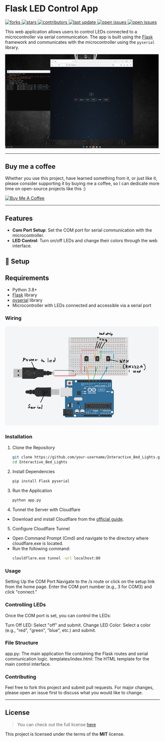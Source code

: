 # Flask LED Control App

<!-- Badges -->
<p>
  <a href="https://github.com/suragaru/Interactive_Bed_Lights/network/members">
    <img src="https://img.shields.io/github/forks/suragaru/Interactive_Bed_Lights" alt="forks" />
  </a>
  <a href="https://github.com/suragaru/Interactive_Bed_Lights/stargazers">
    <img src="https://img.shields.io/github/stars/suragaru/Interactive_Bed_Lights" alt="stars" />
  </a>
  <a href="https://github.com/suragaru/Interactive_Bed_Lights/graphs/contributors">
    <img src="https://img.shields.io/github/contributors/suragaru/Interactive_Bed_Lights" alt="contributors" />
  </a>
  <a href="">
    <img src="https://img.shields.io/github/last-commit/suragaru/Interactive_Bed_Lights" alt="last update" />
  </a>
  <a href="https://github.com/suragaru/Interactive_Bed_Lights/issues/">
    <img src="https://img.shields.io/github/issues/suragaru/Interactive_Bed_Lights" alt="open issues" />
  </a>  
  <a href="https://github.com/suragaru/Interactive_Bed_Lights/blob/main/LICENSE.md">
    <img src="https://img.shields.io/github/license/suragaru/Interactive_Bed_Lights" alt="open issues" />
  </a>  
</p>

This web application allows users to control LEDs connected to a microcontroller via serial communication. The app is built using the [Flask](https://flask.palletsprojects.com/) framework and communicates with the microcontroller using the `pyserial` library.<br>

<img src="https://github.com/mrrpickle/Interactive-Bed-Lights/blob/main/extra/theapp.png" width="500"/>

---

## Buy me a coffee

Whether you use this project, have learned something from it, or just like it, please consider supporting it by buying me a coffee, so I can dedicate more time on open-source projects like this :)

<!---<a href="https://www.buymeacoffee.com/igorantun" target="_blank"><img src="https://www.buymeacoffee.com/assets/img/custom_images/orange_img.png" alt="Buy Me A Coffee" style="height: auto !important;width: auto !important;" ></a>--->

<a href="https://ko-fi.com/suragarucoffee"> <img src="https://cdn.ko-fi.com/cdn/kofi3.png?v=3" alt="Buy Me A Coffee" height="40" width="auto"/></a>

---

## Features
- **Com Port Setup**: Set the COM port for serial communication with the microcontroller.
- **LED Control**: Turn on/off LEDs and change their colors through the web interface.


## :toolbox: Setup

## Requirements
- Python 3.8+
- [Flask](https://pypi.org/project/Flask/) library
- [pyserial](https://pypi.org/project/pyserial/) library
- Microcontroller with LEDs connected and accessible via a serial port


### Wiring
<img src="https://github.com/mrrpickle/Interactive-Bed-Lights/blob/main/extra/curcuit.png" width="500"/>

### Installation

1. Clone the Repository
   ```bash
   git clone https://github.com/your-username/Interactive_Bed_Lights.git
   cd Interactive_Bed_Lights
   
2. Install Dependencies
   ```bash
   pip install Flask pyserial
   
3. Run the Application
   ```bash
   python app.py

5. Tunnel the Server with Cloudflare
- Download and install Cloudflare from the <a href="https://developers.cloudflare.com/cloudflare-one/connections/connect-networks/downloads/">official guide</a>.

5. Configure Cloudflare Tunnel
- Open Command Prompt (Cmd) and navigate to the directory where cloudflare.exe is located.
- Run the following command:
  ```bash
  clouldflare.exe tunnel -url localhost:80
  ```

### Usage
Setting Up the COM Port
Navigate to the /s route or click on the setup link from the home page.
Enter the COM port number (e.g., 3 for COM3) and click "connect."

### Controlling LEDs
Once the COM port is set, you can control the LEDs:

Turn Off LED: Select "off" and submit.
Change LED Color: Select a color (e.g., "red", "green", "blue", etc.) and submit.

### File Structure
app.py: The main application file containing the Flask routes and serial communication logic.
templates/index.html: The HTML template for the main control interface.

### Contributing
Feel free to fork this project and submit pull requests. For major changes, please open an issue first to discuss what you would like to change.

---

## License
>You can check out the full license [here](https://github.com/suragaru/Interactive_Bed_Lights/blob/main/LICENSE.md)

This project is licensed under the terms of the **MIT** license.
